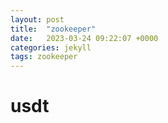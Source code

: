 ```yaml
---
layout: post
title:  "zookeeper"
date:   2023-03-24 09:22:07 +0000
categories: jekyll
tags: zookeeper
---
```


# usdt